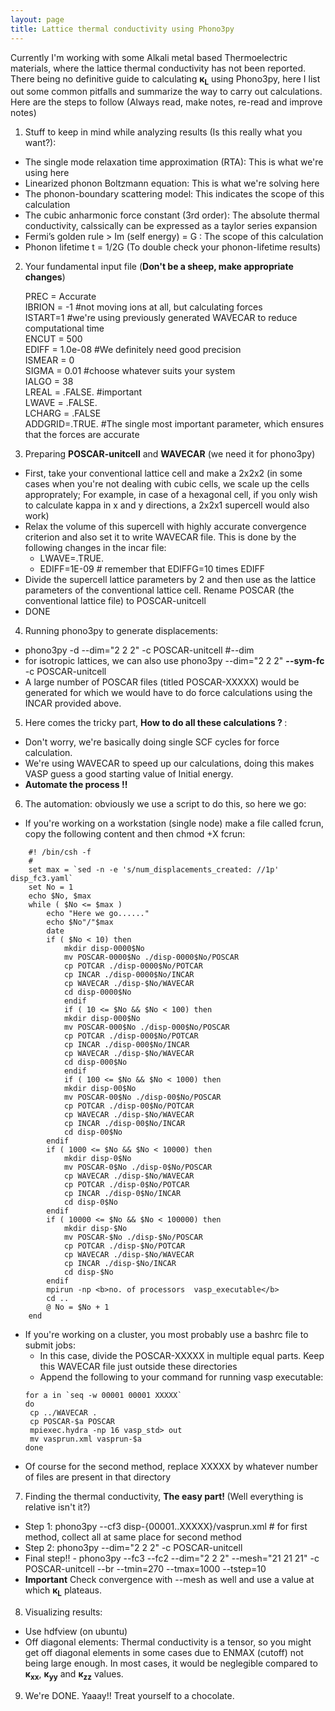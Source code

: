 ```yaml
---
layout: page
title: Lattice thermal conductivity using Phono3py
---
```

Currently I'm working with some Alkali metal based Thermoelectric materials, where the lattice thermal conductivity has not been
reported. There being no definitive guide to calculating <b>&kappa;<sub>L</sub></b> using Phono3py, here I list out some common       pitfalls and summarize the way to carry out calculations. Here are the steps to follow (Always read, make notes, re-read and improve notes)

1. Stuff to keep in mind while analyzing results (Is this really what you want?):

- The single mode relaxation time approximation (RTA): This is what we're using here
- Linearized phonon Boltzmann equation: This is what we're solving here
- The phonon-boundary scattering model: This indicates the scope of this calculation
- The cubic anharmonic force constant (3rd order): The absolute thermal conductivity, calssically can be expressed as a taylor series expansion
- Fermi’s golden rule > Im (self energy) = G : The scope of this calculation
- Phonon lifetime t = 1/2G (To double check your phonon-lifetime results)

2. Your fundamental input file (<b>Don't be a sheep, make appropriate changes</b>) 

    PREC = Accurate <br>
    IBRION = -1  #not moving ions at all, but calculating forces  <br>
    ISTART=1 #we're using previously generated WAVECAR to reduce computational time  <br>
    ENCUT = 500   <br>
    EDIFF = 1.0e-08 #We definitely need good precision <br>
    ISMEAR = 0 <br>
    SIGMA = 0.01 #choose whatever suits your system <br>
    IALGO = 38 <br>
    LREAL = .FALSE. #important <br>
    LWAVE = .FALSE. <br>
    LCHARG = .FALSE <br>
    ADDGRID=.TRUE. #The single most important parameter, which ensures that the forces are accurate <br>

3. Preparing <b>POSCAR-unitcell</b> and <b>WAVECAR</b> (we need it for phono3py)

- First, take your conventional lattice cell and make a 2x2x2 (in some cases when you're not dealing with cubic cells, we scale up the cells approprately; For example, in case of a hexagonal cell, if you only wish to calculate kappa in x and y directions, a 2x2x1 supercell would also work)
- Relax the volume of this supercell with highly accurate convergence criterion and also set it to write WAVECAR file. This is done by the following changes in the incar file:
    - LWAVE=.TRUE.
    - EDIFF=1E-09 # remember that EDIFFG=10 times EDIFF
- Divide the supercell lattice parameters by 2 and then use as the lattice parameters of the conventional lattice cell. Rename POSCAR (the conventional lattice file) to POSCAR-unitcell
- DONE


4. Running phono3py to generate displacements:
- phono3py -d --dim="2 2 2" -c POSCAR-unitcell #--dim
- for isotropic lattices, we can also use phono3py --dim="2 2 2" <b>--sym-fc</b> -c POSCAR-unitcell
- A large number of POSCAR files (titled POSCAR-XXXXX) would be generated for which we would have to do force calculations using the INCAR provided above.


5. Here comes the tricky part, <b> How to do all these calculations ? </b>:
- Don't worry, we're basically doing single SCF cycles for force calculation.
- We're using WAVECAR to speed up our calculations, doing this makes VASP guess a good starting value of Initial energy.
- <b>Automate the process !!</b>


6. The automation: obviously we use a script to do this, so here we go:
- If you're working on a workstation (single node) make a file called fcrun, copy the following content and then chmod +X fcrun:<br>
``` 
    #! /bin/csh -f 
    # 
    set max = `sed -n -e 's/num_displacements_created: //1p' disp_fc3.yaml` 
    set No = 1 
    echo $No, $max 
    while ( $No <= $max ) 
        echo "Here we go......" 
        echo $No"/"$max 
        date 
        if ( $No < 10) then 
            mkdir disp-0000$No
            mv POSCAR-0000$No ./disp-0000$No/POSCAR
            cp POTCAR ./disp-0000$No/POTCAR
            cp INCAR ./disp-0000$No/INCAR
            cp WAVECAR ./disp-$No/WAVECAR
            cd disp-0000$No
            endif
            if ( 10 <= $No && $No < 100) then
            mkdir disp-000$No
            mv POSCAR-000$No ./disp-000$No/POSCAR
            cp POTCAR ./disp-000$No/POTCAR
            cp INCAR ./disp-000$No/INCAR
            cp WAVECAR ./disp-$No/WAVECAR
            cd disp-000$No
            endif
            if ( 100 <= $No && $No < 1000) then
            mkdir disp-00$No
            mv POSCAR-00$No ./disp-00$No/POSCAR
            cp POTCAR ./disp-00$No/POTCAR
            cp WAVECAR ./disp-$No/WAVECAR
            cp INCAR ./disp-00$No/INCAR
            cd disp-00$No
        endif
        if ( 1000 <= $No && $No < 10000) then
            mkdir disp-0$No
            mv POSCAR-0$No ./disp-0$No/POSCAR
            cp WAVECAR ./disp-$No/WAVECAR
            cp POTCAR ./disp-0$No/POTCAR
            cp INCAR ./disp-0$No/INCAR
            cd disp-0$No
        endif
        if ( 10000 <= $No && $No < 100000) then
            mkdir disp-$No
            mv POSCAR-$No ./disp-$No/POSCAR
            cp POTCAR ./disp-$No/POTCAR
            cp WAVECAR ./disp-$No/WAVECAR
            cp INCAR ./disp-$No/INCAR
            cd disp-$No
        endif
        mpirun -np <b>no. of processors  vasp_executable</b>
        cd ..
        @ No = $No + 1
    end
```

- If you're working on a cluster, you most probably use a bashrc file to submit jobs:
    - In this case, divide the POSCAR-XXXXX in multiple equal parts. Keep this WAVECAR file just outside these directories
    - Append the following to your command for running vasp executable:
    ```
    for a in `seq -w 00001 00001 XXXXX`
    do 
     cp ../WAVECAR .
     cp POSCAR-$a POSCAR
     mpiexec.hydra -np 16 vasp_std> out
     mv vasprun.xml vasprun-$a
    done
    ```
- Of course for the second method, replace XXXXX by whatever number of files are present in that directory
 

7. Finding the thermal conductivity, <b> The easy part! </b>  (Well everything is relative isn't it?)
 - Step 1: phono3py --cf3 disp-{00001..XXXXX}/vasprun.xml # for first method, collect all at same place for second method
 - Step 2: phono3py --dim="2 2 2" -c POSCAR-unitcell
 - Final step!! - phono3py --fc3 --fc2 --dim="2 2 2" --mesh="21 21 21" -c POSCAR-unitcell --br  --tmin=270 --tmax=1000 --tstep=10
 - <b>Important</b> Check convergence with --mesh as well and use a value at which <b>&kappa;<sub>L</sub></b> plateaus.
 

8. Visualizing results:
 - Use hdfview (on ubuntu)
 - Off diagonal elements: Thermal conductivity is a tensor, so you might get off diagonal elements in some cases due to ENMAX (cutoff) not being large enough. In most cases, it would be neglegible compared to <b>&kappa;<sub>xx</sub></b>, <b>&kappa;<sub>yy</sub></b> and <b>&kappa;<sub>zz</sub></b> values.
 

9. We're DONE. Yaaay!! Treat yourself to a chocolate.
